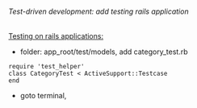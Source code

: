 ###### Test-driven development: add testing rails application
[Testing on rails applications:](https://guides.rubyonrails.org/testing.html)  
- folder: app_root/test/models, add category_test.rb  
```
require 'test_helper'
class CategoryTest < ActiveSupport::Testcase
end
```
- goto terminal, 